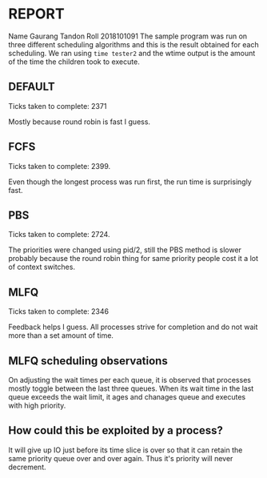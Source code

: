 # REPORT

Name Gaurang Tandon
Roll 2018101091
The sample program was run on three different scheduling algorithms and this is the result obtained for each scheduling. We ran using `time tester2` and the wtime output is the amount of the time the children took to execute.

## DEFAULT

Ticks taken to complete: 2371

Mostly because round robin is fast I guess.

## FCFS

Ticks taken to complete: 2399.

Even though the longest process was run first, the run time is surprisingly fast.

## PBS

Ticks taken to complete: 2724.

The priorities were changed using pid/2, still the PBS method is slower probably because the round robin thing for same priority people cost it a lot of context switches.

## MLFQ

Ticks taken to complete: 2346

Feedback helps I guess. All processes strive for completion and do not wait more than a set amount of time.

## MLFQ scheduling observations

On adjusting the wait times per each queue, it is observed that processes mostly toggle between the last three queues. When its wait time in the last queue exceeds the wait limit, it ages and chanages queue and executes with high priority.

## How could this be exploited by a process?

It will give up IO just before its time slice is over so that it can retain the same priority queue over and over again. Thus it's priority will never decrement.

